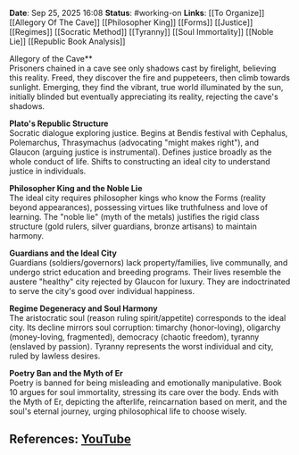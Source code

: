 **Date**: Sep 25, 2025 16:08
**Status**: #working-on
**Links**: [[To Organize]] [[Allegory Of The Cave]] [[Philosopher King]] [[Forms]] [[Justice]] [[Regimes]] [[Socratic Method]] [[Tyranny]] [[Soul Immortality]] [[Noble Lie]] [[Republic Book Analysis]]

Allegory of the Cave**  
Prisoners chained in a cave see only shadows cast by firelight, believing this reality. Freed, they discover the fire and puppeteers, then climb towards sunlight. Emerging, they find the vibrant, true world illuminated by the sun, initially blinded but eventually appreciating its reality, rejecting the cave's shadows.

**Plato's Republic Structure**  
Socratic dialogue exploring justice. Begins at Bendis festival with Cephalus, Polemarchus, Thrasymachus (advocating "might makes right"), and Glaucon (arguing justice is instrumental). Defines justice broadly as the whole conduct of life. Shifts to constructing an ideal city to understand justice in individuals.

**Philosopher King and the Noble Lie**  
The ideal city requires philosopher kings who know the Forms (reality beyond appearances), possessing virtues like truthfulness and love of learning. The "noble lie" (myth of the metals) justifies the rigid class structure (gold rulers, silver guardians, bronze artisans) to maintain harmony.

**Guardians and the Ideal City**  
Guardians (soldiers/governors) lack property/families, live communally, and undergo strict education and breeding programs. Their lives resemble the austere "healthy" city rejected by Glaucon for luxury. They are indoctrinated to serve the city's good over individual happiness.

**Regime Degeneracy and Soul Harmony**  
The aristocratic soul (reason ruling spirit/appetite) corresponds to the ideal city. Its decline mirrors soul corruption: timarchy (honor-loving), oligarchy (money-loving, fragmented), democracy (chaotic freedom), tyranny (enslaved by passion). Tyranny represents the worst individual and city, ruled by lawless desires.

**Poetry Ban and the Myth of Er**  
Poetry is banned for being misleading and emotionally manipulative. Book 10 argues for soul immortality, stressing its care over the body. Ends with the Myth of Er, depicting the afterlife, reincarnation based on merit, and the soul's eternal journey, urging philosophical life to choose wisely.

## References: [YouTube](https://www.youtube.com/watch?v=oAp_POUGgB8)
